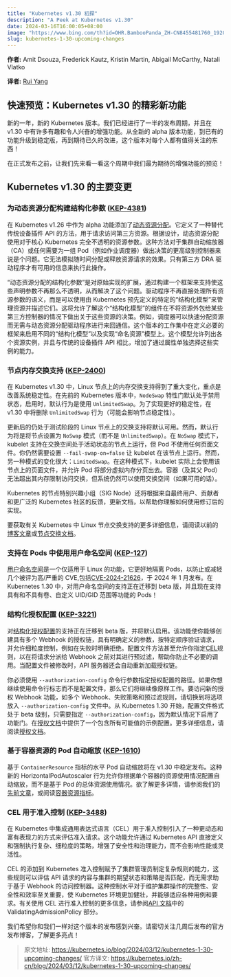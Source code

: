 ```yaml
---
title: "Kubernetes v1.30 初探"
description: "A Peek at Kubernetes v1.30"
date: 2024-03-16T16:00:05+08:00
image: "https://www.bing.com/th?id=OHR.BambooPanda_ZH-CN8455481760_1920x1080.jpg&rf=LaDigue_1920x1080.jpg&pid=hp"
slug: kubernetes-1-30-upcoming-changes
---
```


<!--

---
layout: blog
title: 'A Peek at Kubernetes v1.30'
date: 2024-03-12
slug: kubernetes-1-30-upcoming-changes
---

-->

<!--
**Authors:** Amit Dsouza, Frederick Kautz, Kristin Martin, Abigail McCarthy, Natali Vlatko
-->

**作者:** Amit Dsouza, Frederick Kautz, Kristin Martin, Abigail McCarthy, Natali Vlatko

**译者:** [Rui Yang](https://github.com/techoc)

<!--
## A quick look: exciting changes in Kubernetes v1.30

It's a new year and a new Kubernetes release. We're halfway through the release cycle and
have quite a few interesting and exciting enhancements coming in v1.30. From brand new features
in alpha, to established features graduating to stable, to long-awaited improvements, this release
has something for everyone to pay attention to!

To tide you over until the official release, here's a sneak peek of the enhancements we're most
excited about in this cycle!
-->

## 快速预览：Kubernetes v1.30 的精彩新功能

新的一年，新的 Kubernetes 版本。我们已经进行了一半的发布周期，并且在 v1.30 中有许多有趣和令人兴奋的增强功能。从全新的 alpha 版本功能，到已有的功能升级到稳定版，再到期待已久的改进，这个版本对每个人都有值得关注的东西！

在正式发布之前，让我们先来看一看这个周期中我们最为期待的增强功能的预览！

<!--
## Major changes for Kubernetes v1.30

### Structured parameters for dynamic resource allocation ([KEP-4381](https://kep.k8s.io/4381))

[Dynamic resource allocation](/docs/concepts/scheduling-eviction/dynamic-resource-allocation/) was
added to Kubernetes as an alpha feature in v1.26. It defines an alternative to the traditional
device-plugin API for requesting access to third-party resources. By design, dynamic resource
allocation uses parameters for resources that are completely opaque to core Kubernetes. This
approach poses a problem for the Cluster Autoscaler (CA) or any higher-level controller that
needs to make decisions for a group of pods (e.g. a job scheduler). It cannot simulate the effect of
allocating or deallocating claims over time. Only the third-party DRA drivers have the information
available to do this.
-->

## Kubernetes v1.30 的主要变更

### 为动态资源分配构建结构化参数 ([KEP-4381](https://kep.k8s.io/4381))

在 Kubernetes v1.26 中作为 alpha 功能添加了[动态资源分配](/docs/concepts/scheduling-eviction/dynamic-resource-allocation/)。它定义了一种替代传统设备插件 API 的方法，用于请求访问第三方资源。根据设计，动态资源分配使用对于核心 Kubernetes 完全不透明的资源参数。这种方法对于集群自动缩放器（CA）或任何需要为一组 Pod（例如作业调度器）做出决策的更高级别控制器来说是个问题。它无法模拟随时间分配或释放资源请求的效果。只有第三方 DRA 驱动程序才有可用的信息来执行此操作。

<!--
​​Structured Parameters for dynamic resource allocation is an extension to the original
implementation that addresses this problem by building a framework to support making these claim
parameters less opaque. Instead of handling the semantics of all claim parameters themselves,
drivers could manage resources and describe them using a specific "structured model" pre-defined by
Kubernetes. This would allow components aware of this "structured model" to make decisions about
these resources without outsourcing them to some third-party controller. For example, the scheduler
could allocate claims rapidly without back-and-forth communication with dynamic resource
allocation drivers. Work done for this release centers on defining the framework necessary to enable
different "structured models" and to implement the "named resources" model. This model allows
listing individual resource instances and, compared to the traditional device plugin API, adds the
ability to select those instances individually via attributes.
-->

“动态资源分配的结构化参数”是对原始实现的扩展，通过构建一个框架来支持使这些声明参数不再那么不透明，从而解决了这个问题。驱动程序不再直接处理所有资源参数的语义，而是可以使用由 Kubernetes 预先定义的特定的“结构化模型”来管理资源并描述它们。这将允许了解这个“结构化模型”的组件在不将资源外包给某些第三方控制器的情况下做出关于这些资源的决策。例如，调度器可以快速分配资源而无需与动态资源分配驱动程序进行来回通信。这个版本的工作集中在定义必要的框架来启用不同的“结构化模型”以及实现“命名资源”模型上。这个模型允许列出各个资源实例，并且与传统的设备插件 API 相比，增加了通过属性单独选择这些实例的能力。

<!--
### Node memory swap support ([KEP-2400](https://kep.k8s.io/2400))

In Kubernetes v1.30, memory swap support on Linux nodes gets a big change to how it works - with a
strong emphasis on improving system stability. In previous Kubernetes versions, the `NodeSwap`
feature gate was disabled by default, and when enabled, it used `UnlimitedSwap` behavior as the
default behavior. To achieve better stability, `UnlimitedSwap` behavior (which might compromise node
stability) will be removed in v1.30.
-->

### 节点内存交换支持 ([KEP-2400](https://kep.k8s.io/2400))

在 Kubernetes v1.30 中，Linux 节点上的内存交换支持得到了重大变化，重点是改善系统稳定性。在先前的 Kubernetes 版本中，`NodeSwap` 特性门默认处于禁用状态，启用时，默认行为是使用 `UnlimitedSwap`。为了实现更好的稳定性，在 v1.30 中将删除 `UnlimitedSwap` 行为（可能会影响节点稳定性）。

<!--
The updated, still-beta support for swap on Linux nodes will be available by default. However, the
default behavior will be to run the node set to `NoSwap` (not `UnlimitedSwap`) mode. In `NoSwap`
mode, the kubelet supports running on a node where swap space is active, but Pods don't use any of
the page file. You'll still need to set `--fail-swap-on=false` for the kubelet to run on that node.
However, the big change is the other mode: `LimitedSwap`. In this mode, the kubelet actually uses
the page file on that node and allows Pods to have some of their virtual memory paged out.
Containers (and their parent pods) do not have access to swap beyond their memory limit, but the
system can still use the swap space if available.
-->

更新后的仍处于测试阶段的 Linux 节点上的交换支持将默认可用。然而，默认行为将是将节点设置为 `NoSwap` 模式（而不是 `UnlimitedSwap`）。在 `NoSwap` 模式下，kubelet 支持在交换空间处于活动状态的节点上运行，但 Pod 不使用任何页面文件。你仍然需要设置 `--fail-swap-on=false` 让 kubelet 在该节点上运行。然而，另一种模式的变化很大：`LimitedSwap`。在这种模式下，kubelet 实际上会使用该节点上的页面文件，并允许 Pod 将部分虚拟内存分页出去。容器（及其父 Pod）无法超出其内存限制访问交换，但系统仍然可以使用交换空间（如果可用的话）。

<!--
Kubernetes' Node special interest group (SIG Node) will also update the documentation to help you
understand how to use the revised implementation, based on feedback from end users, contributors,
and the wider Kubernetes community.

Read the previous [blog post](/blog/2023/08/24/swap-linux-beta/) or the [node swap
documentation](/docs/concepts/architecture/nodes/#swap-memory) for more details on
Linux node swap support in Kubernetes.
-->

Kubernetes 的节点特别兴趣小组（SIG Node）还将根据来自最终用户、贡献者和更广泛的 Kubernetes 社区的反馈，更新文档，以帮助你理解如何使用修订后的实现。

要获取有关 Kubernetes 中 Linux 节点交换支持的更多详细信息，请阅读以前的[博客文章](https://kubernetes.io/blog/2023/08/24/swap-linux-beta/)或[节点交换文档](https://kubernetes.io/docs/concepts/architecture/nodes/#swap-memory)。

<!--
### Support user namespaces in pods ([KEP-127](https://kep.k8s.io/127))

[User namespaces](/docs/concepts/workloads/pods/user-namespaces) is a Linux-only feature that better
isolates pods to prevent or mitigate several CVEs rated high/critical, including
[CVE-2024-21626](https://github.com/opencontainers/runc/security/advisories/GHSA-xr7r-f8xq-vfvv),
published in January 2024. In Kubernetes 1.30, support for user namespaces is migrating to beta and
now supports pods with and without volumes, custom UID/GID ranges, and more!
-->

### 支持在 Pods 中使用用户命名空间 ([KEP-127](https://kep.k8s.io/127))

[用户命名空间](https://kubernetes.io/docs/concepts/workloads/pods/user-namespaces)是一个仅适用于 Linux 的功能，它更好地隔离 Pods，以防止或减轻几个被评为高/严重的 CVE,包括[CVE-2024-21626](https://github.com/opencontainers/runc/security/advisories/GHSA-xr7r-f8xq-vfvv)，于 2024 年 1 月发布。在 Kubernetes 1.30 中，对用户命名空间的支持正在迁移到 beta 版，并且现在支持具有和不具有卷、自定义 UID/GID 范围等功能的 Pods！

<!--
### Structured authorization configuration ([KEP-3221](https://kep.k8s.io/3221))

Support for [structured authorization
configuration](/docs/reference/access-authn-authz/authorization/#configuring-the-api-server-using-an-authorization-config-file)
is moving to beta and will be enabled by default. This feature enables the creation of
authorization chains with multiple webhooks with well-defined parameters that validate requests in a
particular order and allows fine-grained control – such as explicit Deny on failures. The
configuration file approach even allows you to specify [CEL](/docs/reference/using-api/cel/) rules
to pre-filter requests before they are dispatched to webhooks, helping you to prevent unnecessary
invocations. The API server also automatically reloads the authorizer chain when the configuration
file is modified.
-->

### 结构化授权配置 ([KEP-3221](https://kep.k8s.io/3221))

对[结构化授权配置](https://kubernetes.io/docs/reference/access-authn-authz/authorization/#configuring-the-api-server-using-an-authorization-config-file)的支持正在迁移到 beta 版，并将默认启用。该功能使你能够创建具有多个 Webhook 的授权链，具有明确定义的参数，按特定顺序验证请求，并允许细粒度控制，例如在失败时明确拒绝。配置文件方法甚至允许你指定[CEL](https://kubernetes.io/docs/reference/using-api/cel/)规则，以在将请求分派给 Webhook 之前对其进行预过滤，帮助你防止不必要的调用。当配置文件被修改时，API 服务器还会自动重新加载授权链。

<!--
You must specify the path to that authorization configuration using the `--authorization-config`
command line argument. If you want to keep using command line flags instead of a
configuration file, those will continue to work as-is. To gain access to new authorization webhook
capabilities like multiple webhooks, failure policy, and pre-filter rules, switch to putting options
in an `--authorization-config` file. From Kubernetes 1.30, the configuration file format is
beta-level, and only requires specifying `--authorization-config` since the feature gate is enabled by
default. An example configuration with all possible values is provided in the [Authorization
docs](/docs/reference/access-authn-authz/authorization/#configuring-the-api-server-using-an-authorization-config-file).
For more details, read the [Authorization
docs](/docs/reference/access-authn-authz/authorization/#configuring-the-api-server-using-an-authorization-config-file).
-->

你必须使用 `--authorization-config` 命令行参数指定授权配置的路径。如果你想继续使用命令行标志而不是配置文件，那么它们将继续像原样工作。要访问新的授权 Webhook 功能，如多个 Webhook、失败策略和预过滤规则，请切换到将选项放入 `--authorization-config` 文件中。从 Kubernetes 1.30 开始，配置文件格式处于 beta 级别，只需要指定 `--authorization-config`，因为默认情况下启用了功能门。在[授权文档](https://kubernetes.io/docs/reference/access-authn-authz/authorization/#configuring-the-api-server-using-an-authorization-config-file)中提供了一个包含所有可能值的示例配置。更多详细信息，请阅读[授权文档](https://kubernetes.io/docs/reference/access-authn-authz/authorization/#configuring-the-api-server-using-an-authorization-config-file)。

<!--
### Container resource based pod autoscaling ([KEP-1610](https://kep.k8s.io/1610))

Horizontal pod autoscaling based on `ContainerResource` metrics will graduate to stable in v1.30.
This new behavior for HorizontalPodAutoscaler allows you to configure automatic scaling based on the
resource usage for individual containers, rather than the aggregate resource use over a Pod. See our
[previous article](/blog/2023/05/02/hpa-container-resource-metric/) for further details, or read
[container resource metrics](/docs/tasks/run-application/horizontal-pod-autoscale/#container-resource-metrics).
-->

### 基于容器资源的 Pod 自动缩放 ([KEP-1610](https://kep.k8s.io/1610))

基于 `ContainerResource` 指标的水平 Pod 自动缩放将在 v1.30 中稳定发布。这种新的 HorizontalPodAutoscaler 行为允许你根据单个容器的资源使用情况配置自动缩放，而不是基于 Pod 的总体资源使用情况。欲了解更多详情，请参阅我们的[先前文章](https://kubernetes.io/blog/2023/05/02/hpa-container-resource-metric/)，或阅读[容器资源指标](https://kubernetes.io/docs/tasks/run-application/horizontal-pod-autoscale/#container-resource-metrics)。

<!--
### CEL for admission control ([KEP-3488](https://kep.k8s.io/3488))

Integrating Common Expression Language (CEL) for admission control in Kubernetes introduces a more
dynamic and expressive way of evaluating admission requests. This feature allows complex,
fine-grained policies to be defined and enforced directly through the Kubernetes API, enhancing
security and governance capabilities without compromising performance or flexibility.
-->

### CEL 用于准入控制 ([KEP-3488](https://kep.k8s.io/3488))

在 Kubernetes 中集成通用表达式语言（CEL）用于准入控制引入了一种更动态和富有表现力的方式来评估准入请求。这个功能允许通过 Kubernetes API 直接定义和强制执行复杂、细粒度的策略，增强了安全性和治理能力，而不会影响性能或灵活性。

<!--
CEL's addition to Kubernetes admission control empowers cluster administrators to craft intricate
rules that can evaluate the content of API requests against the desired state and policies of the
cluster without resorting to Webhook-based access controllers. This level of control is crucial for
maintaining the integrity, security, and efficiency of cluster operations, making Kubernetes
environments more robust and adaptable to various use cases and requirements. For more information
on using CEL for admission control, see the [API
documentation](/docs/reference/access-authn-authz/validating-admission-policy/) for
ValidatingAdmissionPolicy.

We hope you're as excited for this release as we are. Keep an eye out for the official release
blog in a few weeks for more highlights!
-->

CEL 的添加到 Kubernetes 准入控制赋予了集群管理员制定复杂规则的能力，这些规则可以评估 API 请求的内容与集群的期望状态和策略是否匹配，而无需求助于基于 Webhook 的访问控制器。这种控制水平对于维护集群操作的完整性、安全性和效率至关重要，使 Kubernetes 环境更加健壮，并能够适应各种用例和要求。有关使用 CEL 进行准入控制的更多信息，请参阅[API 文档](https://kubernetes.io/docs/reference/access-authn-authz/validating-admission-policy/)中的 ValidatingAdmissionPolicy 部分。

我们希望你和我们一样对这个版本的发布感到兴奋。请密切关注几周后发布的官方发布博客，了解更多亮点！

> 原文地址: https://kubernetes.io/blog/2024/03/12/kubernetes-1-30-upcoming-changes/
> 官方译文: https://kubernetes.io/zh-cn/blog/2024/03/12/kubernetes-1-30-upcoming-changes/
